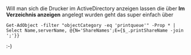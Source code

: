 Will man sich die Drucker im ActiveDirectory anzeigen lassen die über **Im Verzeichnis anzeigen** angelegt wurden geht das super einfach über 

```console
Get-AdObject -filter "objectCategory -eq 'printqueue'" -Prop * | Select Name,serverName, @{N='ShareNames';E={$_.printShareName -join ';'}}
```
:-)
